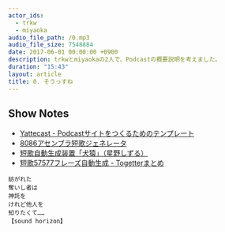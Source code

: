 ```yaml
---
actor_ids:
  - trkw
  - miyaoka
audio_file_path: /0.mp3
audio_file_size: 7548884
date: 2017-06-01 00:00:00 +0900
description: trkwとmiyaokaの2人で、Podcastの概要説明を考えました。
duration: "15:43"
layout: article
title: 0. そうっすね
---
```


## Show Notes

- [Yattecast - Podcastサイトをつくるためのテンプレート](https://r7kamura.github.io/yattecast/)
- [8086アセンブラ短歌ジェネレータ](http://utf-8.jp/joke/asm/)
- [短歌自動生成装置「犬猿」（星野しずる）](http://sasakiarara.com/sizzle/)
- [短歌57577フレーズ自動生成 - Togetterまとめ](https://togetter.com/li/772475)

~~~
紡がれた
奪いし者は
神託を
けれど他人を
知りたくて……
【sound horizon】
~~~
